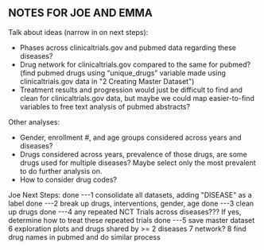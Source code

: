 NOTES FOR JOE AND EMMA
----------------------

Talk about ideas (narrow in on next steps):
- Phases across clinicaltrials.gov and pubmed data regarding these diseases? 
- Drug network for clinicaltrials.gov compared to the same for pubmed? (find pubmed drugs using “unique_drugs” variable made using clinicaltrials.gov data in "2 Creating Master Dataset")
- Treatment results and progression would just be difficult to find and clean for clinicaltrials.gov data, but maybe we could map easier-to-find variables to free text analysis of pubmed abstracts?

Other analyses: 
- Gender, enrollment #, and age groups considered across years and diseases? 
- Drugs considered across years, prevalence of those drugs, are some drugs used for multiple diseases? Maybe select only the most prevalent to do further analysis on.
- How to consider drug codes? 



Joe Next Steps: 
done ---1 consolidate all datasets, adding "DISEASE" as a label
done ---2 break up drugs, interventions, gender, age
done ---3 clean up drugs
done ---4 any repeated NCT Trials across diseases??? If yes, determine how to treat these repeated trials
done ---5 save master dataset
6 exploration plots and drugs shared by >= 2 diseases
7 network?
8 find drug names in pubmed and do similar process